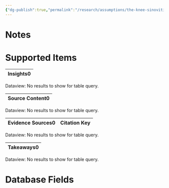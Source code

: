 ```yaml
---
{"dg-publish":true,"permalink":"/research/assumptions/the-knee-sinovitis-observed-in-the-model-of-knee-arthritis-in-damico-urolithin-improves-mitochondrial2022-is-relevant-to-humans/"}
---
```


# Notes

# Supported Items
<div><table class="dataview table-view-table"><thead class="table-view-thead"><tr class="table-view-tr-header"><th class="table-view-th"><span>Insights</span><span class="dataview small-text">0</span></th></tr></thead><tbody class="table-view-tbody"></tbody></table><div class="dataview dataview-error-box"><p class="dataview dataview-error-message">Dataview: No results to show for table query.</p></div></div><div><table class="dataview table-view-table"><thead class="table-view-thead"><tr class="table-view-tr-header"><th class="table-view-th"><span>Source Content</span><span class="dataview small-text">0</span></th></tr></thead><tbody class="table-view-tbody"></tbody></table><div class="dataview dataview-error-box"><p class="dataview dataview-error-message">Dataview: No results to show for table query.</p></div></div><div><table class="dataview table-view-table"><thead class="table-view-thead"><tr class="table-view-tr-header"><th class="table-view-th"><span>Evidence Sources</span><span class="dataview small-text">0</span></th><th class="table-view-th"><span>Citation Key</span></th></tr></thead><tbody class="table-view-tbody"></tbody></table><div class="dataview dataview-error-box"><p class="dataview dataview-error-message">Dataview: No results to show for table query.</p></div></div><div><table class="dataview table-view-table"><thead class="table-view-thead"><tr class="table-view-tr-header"><th class="table-view-th"><span>Takeaways</span><span class="dataview small-text">0</span></th></tr></thead><tbody class="table-view-tbody"></tbody></table><div class="dataview dataview-error-box"><p class="dataview dataview-error-message">Dataview: No results to show for table query.</p></div></div>

# Database Fields